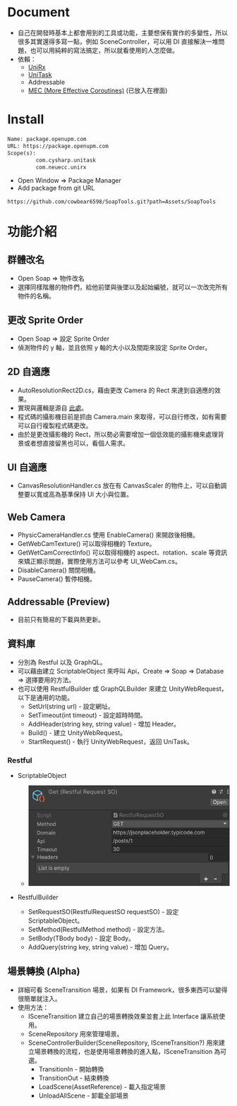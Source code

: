 # Document

- 自己在開發時基本上都會用到的工具或功能，主要想保有實作的多變性，所以很多其實還得多寫一點，例如 SceneController，可以用 DI 直接解決一堆問題，也可以用純粹的寫法搞定，所以就看使用的人怎麼做。
- 依賴：
    - [UniRx](https://github.com/neuecc/UniRx)
    - [UniTask](https://github.com/Cysharp/UniTask)
    - Addressable
    - [MEC (More Effective Coroutines)](https://assetstore.unity.com/packages/tools/animation/more-effective-coroutines-free-54975) (已放入在裡面)

# Install

```
Name: package.openupm.com
URL: https://package.openupm.com
Scope(s): 
         com.cysharp.unitask
         com.neuecc.unirx
```

- Open Window => Package Manager
- Add package from git URL

```
https://github.com/cowbear6598/SoapTools.git?path=Assets/SoapTools
```

# 功能介紹

## 群體改名

- Open Soap => 物件改名
- 選擇同樣階層的物件們，給他前墜與後墜以及起始編號，就可以一次改完所有物件的名稱。

## 更改 Sprite Order

- Open Soap => 設定 Sprite Order
- 偵測物件的 y 軸，並且依照 y 軸的大小以及間距來設定 Sprite Order。

## 2D 自適應

- AutoResolutionRect2D.cs，藉由更改 Camera 的 Rect 來達到自適應的效果。
- 實現與邏輯是源自 [此處](http://gamedesigntheory.blogspot.com/2010/09/controlling-aspect-ratio-in-unity.html)。
- 程式碼的攝影機目前是抓由 Camera.main 來取得，可以自行修改，如有需要可以自行複製程式碼更改。
- 由於是更改攝影機的 Rect，所以勢必需要增加一個低效能的攝影機來處理背景或者想直接留黑也可以，看個人需求。

## UI 自適應

- CanvasResolutionHandler.cs 放在有 CanvasScaler 的物件上，可以自動調整要以寬或高為基準保持 UI 大小與位置。

## Web Camera

- PhysicCameraHandler.cs 使用 EnableCamera() 來開啟後相機。
- GetWebCamTexture() 可以取得相機的 Texture。
- GetWetCamCorrectInfo() 可以取得相機的 aspect、rotation、scale 等資訊來矯正顯示問題，實際使用方法可以參考 UI_WebCam.cs。
- DisableCamera() 關閉相機。
- PauseCamera() 暫停相機。

## Addressable (Preview)

- 目前只有簡易的下載與熱更新。

## 資料庫

- 分別為 Restful 以及 GraphQL。
- 可以藉由建立 ScriptableObject 來呼叫 Api，Create => Soap => Database => 選擇要用的方法。
- 也可以使用 RestfulBuilder 或 GraphQLBuilder 來建立 UnityWebRequest，以下是通用的功能。
    - SetUrl(string url) - 設定網址。
    - SetTimeout(int timeout) - 設定超時時間。
    - AddHeader(string key, string value) - 增加 Header。
    - Build() - 建立 UnityWebRequest。
    - StartRequest<TResponseData>() - 執行 UnityWebRequest，返回 UniTask<TResponseData>。

### Restful

- ScriptableObject
    - ![](https://github.com/cowbear6598/SoapTools/blob/main/Screenshots/RestfulSO.png)

- RestfulBuilder
    - SetRequestSO(RestfulRequestSO requestSO) - 設定 ScriptableObject。
    - SetMethod(RestfulMethod method) - 設定方法。
    - SetBody<TBody>(TBody body) - 設定 Body。
    - AddQuery(string key, string value) - 增加 Query。

## 場景轉換 (Alpha)

- 詳細可看 SceneTransition 場景，如果有 DI Framework，很多東西可以變得很簡單就注入。
- 使用方法：
    - ISceneTransition 建立自己的場景轉換效果並套上此 Interface 讓系統使用。
    - SceneRepository 用來管理場景。
    - SceneControllerBuilder(SceneRepository, ISceneTransition?) 用來建立場景轉換的流程，也是使用場景轉換的進入點，ISceneTransition 為可選。
        - TransitionIn - 開始轉換
        - TransitionOut - 結束轉換
        - LoadScene(AssetReference) - 載入指定場景
        - UnloadAllScene - 卸載全部場景
